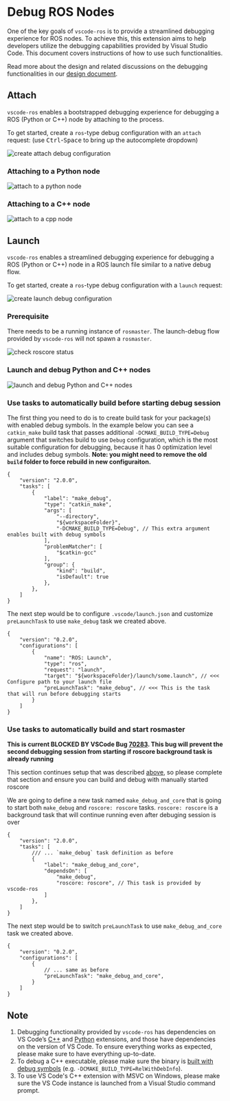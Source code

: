 # Debug ROS Nodes

One of the key goals of `vscode-ros` is to provide a streamlined debugging experience for ROS nodes.
To achieve this, this extension aims to help developers utilize the debugging capabilities provided by Visual Studio Code.
This document covers instructions of how to use such functionalities.

Read more about the design and related discussions on the debugging functionalities in our [design document][spec_debug_ros_nodes].

## Attach

`vscode-ros` enables a bootstrapped debugging experience for debugging a ROS (Python or C++) node by attaching to the process.

To get started, create a `ros`-type debug configuration with an `attach` request: (use <kbd>Ctrl</kbd>-<kbd>Space</kbd> to bring up the autocomplete dropdown)

![create attach debug configuration][create_attach_debug_configuration]

### Attaching to a Python node

![attach to a python node][attach_to_python]

### Attaching to a C++ node

![attach to a cpp node][attach_to_cpp]

## Launch

`vscode-ros` enables a streamlined debugging experience for debugging a ROS (Python or C++) node in a ROS launch file similar to a native debug flow.

To get started, create a `ros`-type debug configuration with a `launch` request:

![create launch debug configuration][create_launch_debug_configuration]

### Prerequisite

There needs to be a running instance of `rosmaster`.
The launch-debug flow provided by `vscode-ros` will not spawn a `rosmaster`.

![check roscore status][check_roscore_status]

### Launch and debug Python and C++ nodes

![launch and debug Python and C++ nodes][launch_and_debug_nodes]

### <a name="build_tasks"></a> Use tasks to automatically build before starting debug session

The first thing you need to do is to create build task for your package(s) with enabled debug symbols. 
In the example below you can see a `catkin_make` build task that passes additional `-DCMAKE_BUILD_TYPE=Debug` argument that switches build to use `Debug` configuration, which is the most suitable configuration for debugging, because it has 0 optimization level and includes debug symbols.
**Note: you might need to remove the old `build` folder to force rebuild in new configuraiton.**

```json5
{
    "version": "2.0.0",
    "tasks": [
        {
            "label": "make_debug",
            "type": "catkin_make",
            "args": [
                "--directory",
                "${workspaceFolder}",
                "-DCMAKE_BUILD_TYPE=Debug", // This extra argument enables built with debug symbols
            ],
            "problemMatcher": [
                "$catkin-gcc"
            ],
            "group": {
                "kind": "build",
                "isDefault": true
            },
        },
    ]
}
```

The next step would be to configure `.vscode/launch.json` and customize `preLaunchTask` to use `make_debug` task we created above.

```json5
{
    "version": "0.2.0",
    "configurations": [
        {
            "name": "ROS: Launch",
            "type": "ros",
            "request": "launch",
            "target": "${workspaceFolder}/launch/some.launch", // <<< Configure path to your launch file
            "preLaunchTask": "make_debug", // <<< This is the task that will run before debugging starts
        }
    ]
}

```




### Use tasks to automatically build and start rosmaster

**This is current BLOCKED BY VSCode Bug [70283][ms-vscode.background_bug]. This bug will prevent the second debugging session from starting if roscore background task is already running**

This section continues setup that was described [above](#build_tasks), so please complete that section and ensure you can build and debug with manually started roscore 

We are going to define a new task named `make_debug_and_core` that is going to start both `make_debug` and `roscore: roscore` tasks. `roscore: roscore` is a background task that will continue running even after debuging session is over

```json5
{
    "version": "2.0.0",
    "tasks": [
        /// ... `make_debug` task definition as before
        {
            "label": "make_debug_and_core",
            "dependsOn": [
                "make_debug",
                "roscore: roscore", // This task is provided by vscode-ros
            ]
        },
    ]
}
```

The next step would be to switch `preLaunchTask` to use `make_debug_and_core` task we created above.

```json5
{
    "version": "0.2.0",
    "configurations": [
        {
            // ... same as before
            "preLaunchTask": "make_debug_and_core",
        }
    ]
}

```

## Note

1. Debugging functionality provided by `vscode-ros` has dependencies on VS Code’s [C++][ms-vscode.cpptools] and [Python][ms-python.python] extensions, and those have dependencies on the version of VS Code. To ensure everything works as expected, please make sure to have everything up-to-date.
2. To debug a C++ executable, please make sure the binary is [built with debug symbols][ros_answers_debug_symbol] (e.g. `-DCMAKE_BUILD_TYPE=RelWithDebInfo`).
3. To use VS Code's C++ extension with MSVC on Windows, please make sure the VS Code instance is launched from a Visual Studio command prompt.

<!-- link to files -->
[create_attach_debug_configuration]: ../media/documentation/debug-support/create-attach-debug-config.gif
[attach_to_cpp]: ../media/documentation/debug-support/attach-to-cpp.gif
[attach_to_python]: ../media/documentation/debug-support/attach-to-python.gif
[create_launch_debug_configuration]: ../media/documentation/debug-support/create-launch-debug-config.gif
[check_roscore_status]: ../media/documentation/debug-support/check-roscore-status.gif
[launch_and_debug_nodes]: ../media/documentation/debug-support/launch-and-debug-nodes.gif

[spec_debug_ros_nodes]: ./spec/debug-ros-nodes.md

<!-- external links -->
[ros_answers_debug_symbol]: https://answers.ros.org/question/200155/how-to-debug-executable-built-with-catkin_make-without-roslaunch/

[ms-python.python]: https://marketplace.visualstudio.com/items?itemName=ms-python.python
[ms-vscode.cpptools]: https://marketplace.visualstudio.com/items?itemName=ms-vscode.cpptools
[ms-vscode.background_bug]: https://github.com/microsoft/vscode/issues/70283
